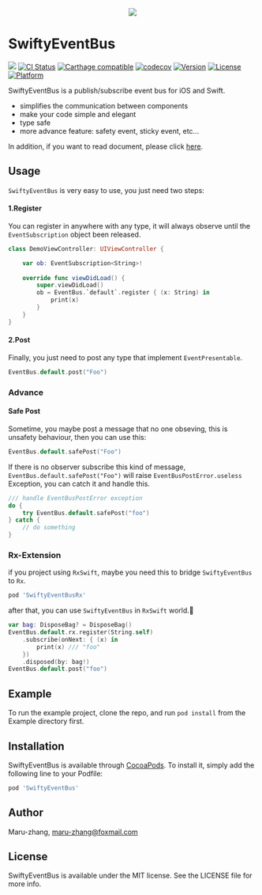 <div align=center>
<img src="https://github.com/Maru-zhang/SwiftyEventBus/blob/master/Screenshots/SwiftyEventBus-Logo.png"/>
    
<div align=left>

# SwiftyEventBus

![](https://img.shields.io/badge/language-swift-orange.svg)
[![CI Status](https://img.shields.io/travis/Maru-zhang/SwiftyEventBus.svg?style=flat)](https://travis-ci.org/Maru-zhang/SwiftyEventBus)
[![Carthage compatible](https://img.shields.io/badge/Carthage-compatible-4BC51D.svg?style=flat)](https://github.com/Carthage/Carthage)
[![codecov](https://codecov.io/gh/Maru-zhang/SwiftyEventBus/branch/master/graph/badge.svg)](https://codecov.io/gh/Maru-zhang/SwiftyEventBus)
[![Version](https://img.shields.io/cocoapods/v/SwiftyEventBus.svg?style=flat)](https://cocoapods.org/pods/SwiftyEventBus)
[![License](https://img.shields.io/cocoapods/l/SwiftyEventBus.svg?style=flat)](https://cocoapods.org/pods/SwiftyEventBus)
[![Platform](https://img.shields.io/cocoapods/p/SwiftyEventBus.svg?style=flat)](https://cocoapods.org/pods/SwiftyEventBus)

SwiftyEventBus is a publish/subscribe event bus for iOS and Swift.

* simplifies the communication between components
* make your code simple and elegant
* type safe
* more advance feature: safety event, sticky event, etc...

In addition, if you want to read document, please click [here](https://maru-zhang.github.io/SwiftyEventBus/).

## Usage

`SwiftyEventBus` is very easy to use, you just need two steps:

#### 1.**Register**

You can register in anywhere with any type, it will always observe until the `EventSubscription` object been released.

```swift
class DemoViewController: UIViewController {

    var ob: EventSubscription<String>!
    
    override func viewDidLoad() {
        super.viewDidLoad()
        ob = EventBus.`default`.register { (x: String) in
            print(x)
        }
    }
}
```

#### 2.**Post**

Finally, you just need to post any type that implement `EventPresentable`.


```swift
EventBus.default.post("Foo")
```

### Advance

#### Safe Post

Sometime, you maybe post a message that no one obseving, this is unsafety behaviour, then you can use this:

```swift
EventBus.default.safePost("Foo")
```

If there is no observer subscribe this kind of message, `EventBus.default.safePost("Foo")` will raise `EventBusPostError.useless` Exception, you can catch it and handle this.

```swift
/// handle EventBusPostError exception
do {
    try EventBus.default.safePost("foo")
} catch {
    // do something
}
```

### Rx-Extension

if you project using `RxSwift`, maybe you need this to bridge `SwiftyEventBus` to `Rx`.

```ruby
pod 'SwiftyEventBusRx'
```

after that, you can use `SwiftyEventBus` in `RxSwift` world.🎉

```swift
var bag: DisposeBag? = DisposeBag()
EventBus.default.rx.register(String.self)
    .subscribe(onNext: { (x) in
        print(x) /// "foo"
    })
    .disposed(by: bag!)
EventBus.default.post("foo")
```

## Example

To run the example project, clone the repo, and run `pod install` from the Example directory first.

## Installation

SwiftyEventBus is available through [CocoaPods](https://cocoapods.org). To install
it, simply add the following line to your Podfile:

```ruby
pod 'SwiftyEventBus'
```

## Author

Maru-zhang, maru-zhang@foxmail.com

## License

SwiftyEventBus is available under the MIT license. See the LICENSE file for more info.






